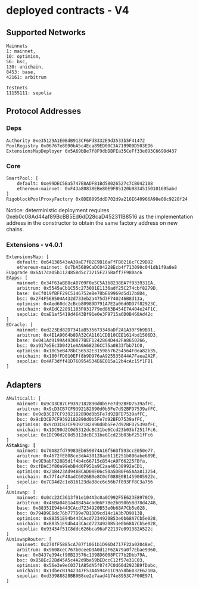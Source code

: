 # deployed contracts - V4

## Supported Networks

```
Mainnets
1: mainnet,
10: optimism,
56: bsc,
130: unichain,
8453: base,
42161: arbitrum

Testnets
11155111: sepolia
```

## Protocol Addresses

### Deps

```
Authority 0xe35129A1E0BdB913CF6Fd8332E9d3533b5F41472
PoolRegistry 0x06767e8090bA5c4Eca89ED00C3A719909D503ED6
ExtensionsMapDeployer 0x5A69bBe7f8F9dbDBFEa35CeFf33e093C6690d437
```

### Core

```
SmartPool: [
    default: 0xe99DEC5Ba5747E8ADF81Bd58026527c7CB042108
    ethereum-mainnet: 0xF43a80838EBe80E9FB5120b98345150101695abd
]
RigoblockPoolProxyFactory 0x8DE8895ddD702d9a216E640966A98e08c9228f24
```

Notice: deterministic deployment requires 0xeb0c08Ad44af89BcBB5Ed6dD28caD452311B8516 as the implementation address in the constructor to obtain the same factory address on new chains.

### Extensions - v4.0.1

```
ExtensionsMap: [
    default: 0x64138543eA39aE7f82E9B16aFfFB0216cFC29B92
    ethereum-mainnet: 0x7bA5689CaDC04228Ecb4f713090c041db1f9a8e8
EUpgrade 0x6A17ca05b112485Bd5c73215F275Baff7F980ac6
EApps: [
    mainnet: 0x34F63aBB8cA0709F0e5C5A168238BA7f933931EA,
    arbitrum: 0x5545aCb1C55c273001E1136adf25C274cbf8279D,
    base: 0xCf019fBFF29C5146752eBe78bE69969d5d17b8D4,
    bsc: 0x2F4F56B504A432d733eb2a475d3F740246B8d13a,
    optimism: 0xAed60dc2cBcb80989D791A7E2a06d0DD7f82923C,
    unichain: 0xAEdC22891103F031779ed863B454E7A404e24F1C,
    sepolia: 0xaE1af5419d4643Bf91e0e3F9715a6D0B468Ad42c
]
EOracle: [
    mainnet: 0xd223Ed82D7341aB535673340aDf2A1A39F9b9B91,
    arbitrum: 0x4E1A9064b8DA32CA1161CDB10CEE1614bd1506D3,
    base: 0x041Ad9199A4930877BEF1242864D442FA8650266,
    bsc: 0xa917e5Ec3D0421eAA9A68236CC75a0833fbb71C0,
    optimism: 0x18C5eB478bC56532E31598576254564F0ea82b35,
    unichain: 0x180fFD810EFf8b9D976aA925535844A7Faea2A2F,
    sepolia: 0x4AF3dff41D760954534E6E015a12b4cAc15f1FB1
]
```

## Adapters

<pre><code>AMulticall: [
    mainnet: 0x9cD3CB7CF9392182890d0b5Fe7d92BFD7539afFC,
    arbitrum: 0x9cD3CB7CF9392182890d0b5Fe7d92BFD7539afFC,
    base: 0x9cD3CB7CF9392182890d0b5Fe7d92BFD7539afFC,
    bsc: 0x9cD3CB7CF9392182890d0b5Fe7d92BFD7539afFC,
    optimism: 0x9cD3CB7CF9392182890d0b5Fe7d92BFD7539afFC,
    unichain: 0x1DC90d2C0d5312dcBC31be6Ccd23b03bf251fFc6,
    sepolia: 0x1DC90d2C0d5312dcBC31be6Ccd23b03bf251fFc6
]
<strong>AStaking: [
</strong>    mainnet: 0x70A82fd79983Eb659874A16f56Df593ccE050e77,
    arbitrum: 0x4672fE808ce3dA430128ad611E251b896abe689E,
    base: 0x9E9abF328B5d1f4b4c66715cB54cA0F66225FBfa,
    bsc: 0xcfDAC3f80a99ebB4d0F951a9C2aa40138992eCD1,
    optimism: 0x21B423Ad9488CAD08E06c50a5DB0F65AAa813254,
    unichain: 0x77f4cF40adC6026B0e8C0df088E0B1459005922c,
    sepolia: 0x7CD4d2c1e816123da38cc6e56b7f893Ff8C3a756
]
AUniswap: [
    mainnet: 0x0dc22C3613f91e104A3c0a0C992F5E623E8970C9,
    arbitrum: 0x46Ba0481a408454cad66F7Be2b090b58d78d4248,
    base: 0x88351E94b443CAcd7234920B53e0b68A7Cb5e028,
    bsc: 0x794D9E8dc76b777D9e7B1DD9cd14c1A3b7D9013B,
    optimism: 0x88351E94b443CAcd7234920B53e0b68A7Cb5e028,
    unichain: 0x88351E94b443CAcd7234920B53e0b68A7Cb5e028,
    sepolia: 0x93434f51C8ddc626bca96aF22137e091382A522c
]
AUniswapRouter: [
    mainnet: 0x270fF5885cA707f1061b1D96D4717F22a02048eC,
    arbitrum: 0x9608ceC767b0ceeD3A0d12F62A79a0f7Ebae9360,
    base: 0xB437e394cf90B23576c1398D6008FC77b2Dbb79A,
    bsc: 0xB58Ec22Bd45A5c4A2d9ba59bEDccC12f57e31C03,
    optimism: 0x56e3e9eC0371A85dA5f0747C0d60d2923B9fDabc,
    unichain: 0x1dbecB1942347F53A4594e11C9a58b6032E6210a,
    sepolia: 0xd33988828BB0B8ce2e7aad4174e8953C7F00E971
]
</code></pre>

